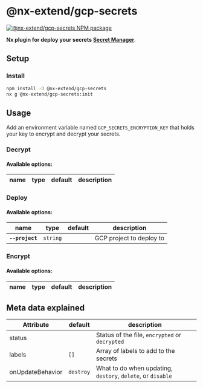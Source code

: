 # @nx-extend/gcp-secrets

<a href="https://www.npmjs.com/package/@nx-extend/gcp-secrets" rel="nofollow">
  <img src="https://badgen.net/npm/v/@nx-extend/gcp-secrets" alt="@nx-extend/gcp-secrets NPM package">
</a>

**Nx plugin for deploy your secrets [Secret Manager](https://cloud.google.com/secret-manager)**.

## Setup

### Install

```sh
npm install -D @nx-extend/gcp-secrets
nx g @nx-extend/gcp-secrets:init
```

## Usage

Add an environment variable named `GCP_SECRETS_ENCRYPTION_KEY` that holds your key to encrypt and decrypt your secrets.

### Decrypt

#### Available options:

| name         | type     | default | description                                          |
| ------------ | -------- | ------- | ---------------------------------------------------- |

### Deploy

#### Available options:

| name         | type     | default | description                                          |
| ------------ | -------- | ------- | ---------------------------------------------------- |
| **`--project`** | `string` | | GCP project to deploy to|

### Encrypt

#### Available options:

| name         | type     | default | description                                          |
| ------------ | -------- | ------- | ---------------------------------------------------- |

## Meta data explained

| Attribute         | default     |  description                                          |
| ------------ | -------- | ------- |
| status |  | Status of the file, `encrypted` or `decrypted` |
| labels | `[]` | Array of labels to add to the secrets |
| onUpdateBehavior | `destroy` | What to do when updating, `destory`, `delete`, or `disable` |

